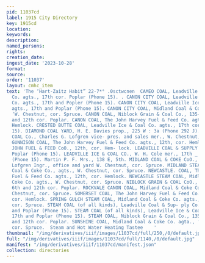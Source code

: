 ```yaml
---
pid: 11037cd
label: 1915 City Directory
key: 1915cd
location: 
keywords: 
description: 
named_persons: 
rights: 
creation_date: 
ingest_date: '2023-10-28'
format: 
source: 
order: '11037'
layout: cmhc_item
text: 'The ‘Hart-Zaitz Habit” 22-7*° .0sctwcnen  CAMEO COAL, Leadville Ice & Coal
  Co. agts., 17th cor. Poplar (Phone 15). . CANON CITY COAL, Leadville Coal & Supply
  Co. agts., 17th and Popler (Phone 15). CANON CITY COAL, Leadville Ice & Coal Co.
  agts., 17th and Poplar (Phone 15). CANON CITY COAL, Midland Coal & Coke Co. agts.,
  ‘W. Chestnut, cor. Spruce. CANON COAL, Niblock Grain & Coal Co., 135-137 E. 6th
  and 12th cor. Poplar. CANON COAL, The John Harvey Fuel & Feed Co. agts., 12th, cor
  Hemlock. CRESTED BUTTE COAL, Leadville Ice & Coal Co. agts., 17th cor. Poplar (Phone
  15). DIAMOND COAL YARD, H. E. Davies prop., 225 W : 3a (Phone 292 J). GRAND VIEW
  COAL Co., Charles G. Lofgren vice- pres. and sales mer., W. Chestnut, cor. Spruce.
  GUNNISON COAL, The John Harvey Fuel & Feed Co. agts., 12th, cor. Hemlock. HARVEY
  JOHN FUEL & FEED CoO., 12th, cor. Hem- lock. LEADVILLE COAL & SUPPLY CO., 17th and
  Poplar (Phone 15). LEADVILLE ICE & COAL CO., W. H. Cole mer., 17th _ and Poplar
  (Phone 15). Martin P. F. Mrs., 138 E, 5th. MIDLAND COAL & COKE CoO., Charles G.
  Lofgren Ingr., office and yard W. Chestnut, cor. Spruce. MIDLAND STEAM COAL, Midland
  Coal & Coke Co., agts., W. Chestnut, cor. Spruce. NEWCASTLE. COAL, The John Harvey
  Fuel & Feed Co. agts., 12th, cor. Hemlock. NEWCASTLE STEAM COAL, Midland Coal &
  Coke Co. agts., W. Chestnut, cor. Spruce. NIBLOCK GRAIN & COAL CoO., 135-137 E.
  6th and 12th cor. Poplar. ROCKVALE CANON COAL, Midland Coal & Coke Co. agts., W.
  Chestnut, cor. Spruce. SOMERSET COAL, The John Harvey Fuel & Feed Co. agts., 12th,
  cor. Hemlock. SPRING GULCH STEAM COAL, Midland Coal & Coke Co. agts., W. Chestnut,
  cor. Spruce. STEAM COAL (of all kinds), Leadville Coal & Sup- ply Co. agts., 17th
  and Poplar (Phone 15). STEAM COAL (of all kinds), Leadville Ice & Coal Co. agts.,
  17th and Poplar (Phone 15). STEAM COAL, Niblock Grain & Coal Co., 135-137 B. 6th
  and 12th cor. Poplar. SUNSHINE COAL, Midland Coal & Coke Co. agta., ‘W. Chestnut,
  cor. Spruce.  Steam and Hot Water Heating Tastee    '
thumbnail: "/img/derivatives/iiif/images/11037cd/full/250,/0/default.jpg"
full: "/img/derivatives/iiif/images/11037cd/full/1140,/0/default.jpg"
manifest: "/img/derivatives/iiif/11037cd/manifest.json"
collection: directories
---
```

